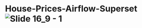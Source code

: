 # House-Prices-Airflow-Superset![Slide 16_9 - 1](https://github.com/user-attachments/assets/bcbf498e-6173-4e1a-a23c-47f3771eefeb)
